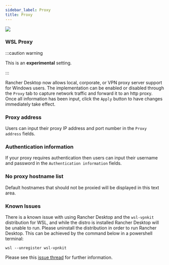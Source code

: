 ```yaml
---
sidebar_label: Proxy
title: Proxy
---
```


<head>
  <link rel="canonical" href="https://docs.rancherdesktop.io/ui/preferences/wsl/proxy"/>
</head>

![](https://suse-rancher-media.s3.amazonaws.com/desktop/v1.10/preferences/Windows_wsl_tabProxy.png)

### WSL Proxy

:::caution warning

This is an **experimental** setting.

:::

Rancher Desktop now allows local, corporate, or VPN proxy server support for Windows users. The implementation can be enabled or disabled through the `Proxy` tab to capture network traffic and forward it to an http proxy. Once all information has been input, click the `Apply` button to have changes immediately take effect.

### Proxy address

Users can input their proxy IP address and port number in the `Proxy address` fields.

### Authentication information

If your proxy requires authentication then users can input their username and password in the `Authentication information` fields.

### No proxy hostname list

Default hostnames that should not be proxied will be displayed in this text area.

### Known Issues

There is a known issue with using Rancher Desktop and the `wsl-vpnkit` distribution for WSL, and while the distro is installed Rancher Desktop will be unable to run. Please uninstall the distribution in order to run Rancher Desktop. This can be achieved by the command below in a powershell terminal:

```shell
wsl --unregister wsl-vpnkit
```

Please see this [issue thread](https://github.com/rancher-sandbox/rancher-desktop/issues/4966) for further information.
